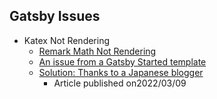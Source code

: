 ## Gatsby Issues

* Katex Not Rendering
    - [Remark Math Not Rendering](https://github.com/gatsbyjs/gatsby/issues/34305)
    - [An issue from a Gatsby Started template](https://github.com/jannikbuschke/gatsby-antd-docs/issues/34)
    - [Solution: Thanks to a Japanese blogger](https://blog.ysk.im/x/enable-katex-with-gatsby-plugin-mdx#%E3%82%84%E3%82%8A%E6%96%B9)
        - Article published on2022/03/09
